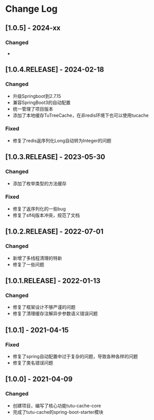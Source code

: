 # Change Log

## [1.0.5] - 2024-xx

### Changed
- 

## [1.0.4.RELEASE] - 2024-02-18

### Changed
- 升级Springboot到2.7.15
- 兼容SpringBoot3的自动配置
- 统一管理了项目版本
- 添加了本地缓存TuTreeCache，在非redis环境下也可以使用tucache

### Fixed
- 修复了redis返序列化Long自动转为Integer的问题


## [1.0.3.RELEASE] - 2023-05-30

### Changed
- 添加了枚举类型的方法缓存
### Fixed
- 修复了返序列化的一些bug
- 修复了slf4j版本冲突，规范了文档

## [1.0.2.RELEASE] - 2022-07-01

### Changed
- 新增了多线程清理的特新
- 修复了一些问题

## [1.0.1.RELEASE] - 2022-01-13

### Changed
- 修复了框架设计不够严谨的问题
- 修复了清理缓存注解异步参数语义错误问题


## [1.0.1] - 2021-04-15

### Fixed
- 修复了spring自动配置中过于复杂的问题，导致各种各样的问题
- 修复了类名错误问题


## [1.0.0] - 2021-04-09

### Changed
- 创建项目，编写了核心功能tutu-cache-core
- 完成了tutu-cache的spring-boot-starter模块